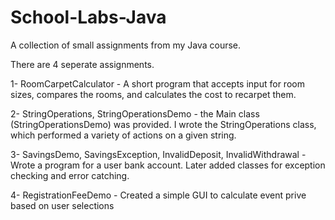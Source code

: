 # School-Labs-Java
A collection of small assignments from my Java course.

There are 4 seperate assignments.

1-  RoomCarpetCalculator - A short program that accepts input for room sizes, compares the rooms,
    and calculates the cost to recarpet them.

2-  StringOperations, StringOperationsDemo - the Main class (StringOperationsDemo) was provided.
    I wrote the StringOperations class, which performed a variety of actions on a given string.

3-  SavingsDemo, SavingsException, InvalidDeposit, InvalidWithdrawal - Wrote a program for a user bank account.
    Later added classes for exception checking and error catching.
    
4-  RegistrationFeeDemo - Created a simple GUI to calculate event prive based on user selections
